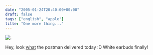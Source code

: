 ```yaml
---
date: "2005-01-24T20:40:00+00:00"
draft: false
tags: ["english", "apple"]
title: "One more thing..."
---
```

![.](http://chillu.com/assets/blog_ingopod.jpg ".")

Hey, look [what](http://www.apple.com/de/ipodshuffle/) the postman
delivered today :D White earbuds finally!



